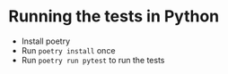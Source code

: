 # Running the tests in Python

* Install poetry
* Run `poetry install` once
* Run `poetry run pytest` to run the tests
